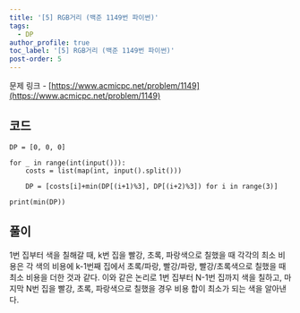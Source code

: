 ```yaml
---
title: '[5] RGB거리 (백준 1149번 파이썬)'
tags:
  - DP
author_profile: true
toc_label: '[5] RGB거리 (백준 1149번 파이썬)'
post-order: 5
---
```


문제 링크 - [https://www.acmicpc.net/problem/1149](https://www.acmicpc.net/problem/1149)

## 코드
```python::lineons
DP = [0, 0, 0]

for _ in range(int(input())):
    costs = list(map(int, input().split()))

    DP = [costs[i]+min(DP[(i+1)%3], DP[(i+2)%3]) for i in range(3)]

print(min(DP))
```

## 풀이
1번 집부터 색을 칠해갈 때, k번 집을 빨강, 초록, 파랑색으로 칠했을 때 각각의 최소 비용은 각 색의 비용에 k-1번째 집에서 초록/파랑, 빨강/파랑, 빨강/초록색으로 칠했을 때 최소 비용을 더한 것과 같다. 이와 같은 논리로 1번 집부터 N-1번 집까지 색을 칠하고, 마지막 N번 집을 빨강, 초록, 파랑색으로 칠했을 경우 비용 합이 최소가 되는 색을 알아낸다.
